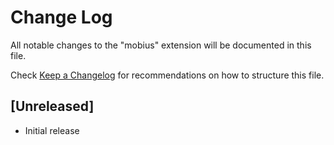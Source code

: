 # Change Log

All notable changes to the "mobius" extension will be documented in this file.

Check [Keep a Changelog](http://keepachangelog.com/) for recommendations on how to structure this file.

## [Unreleased]

- Initial release